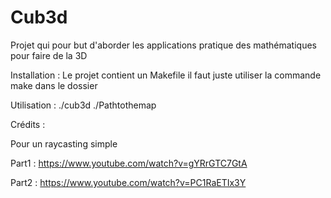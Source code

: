 # Cub3d
Projet qui pour but d'aborder les applications pratique des mathématiques pour faire de la 3D 

Installation : 
Le projet contient un Makefile il faut juste utiliser la commande make dans le dossier 

Utilisation : 
./cub3d ./Pathtothemap

Crédits :

Pour un raycasting simple

Part1 : https://www.youtube.com/watch?v=gYRrGTC7GtA

Part2 : https://www.youtube.com/watch?v=PC1RaETIx3Y
